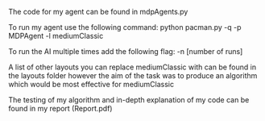 The code for my agent can be found in mdpAgents.py

To run my agent use the following command:
python pacman.py -q -p MDPAgent -l mediumClassic

To run the AI multiple times add the following flag:
-n [number of runs]

A list of other layouts you can replace mediumClassic with can be found in the layouts folder however the aim of the task was to produce
an algorithm which would be most effective for mediumClassic

The testing of my algorithm and in-depth explanation of my code can be found in my report (Report.pdf)
